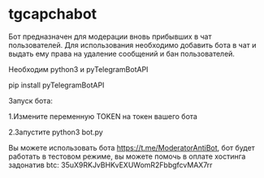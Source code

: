 # tgcapchabot
Бот предназначен для модерации вновь прибывших в чат пользователей. Для использования необходимо добавить бота в чат и выдать ему права на удаление сообщений и бан пользователей.

Необходим python3 и pyTelegramBotAPI

pip install pyTelegramBotAPI


Запуск бота:

1.Измените переменную TOKEN на токен вашего бота

2.Запустите python3 bot.py

Вы можете использовать бота https://t.me/ModeratorAntiBot, бот будет работать в тестовом режиме, вы можете помочь в оплате хостинга задонатив btc: 35uX9RKJvBHKvEXUWomR2FbbgfcvMAX7rr
